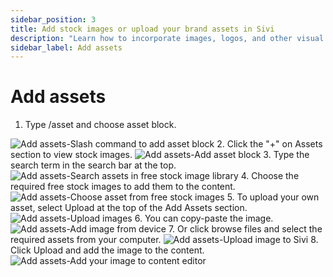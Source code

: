 ```yaml
---
sidebar_position: 3
title: Add stock images or upload your brand assets in Sivi
description: "Learn how to incorporate images, logos, and other visual elements into your content for better design generation."
sidebar_label: Add assets
---
```




# Add assets

1. Type /asset and choose asset block.  
  <img src="/img/working-with-content/add-assets/1_add-assets_slash-command-to-add-asset-block.png" alt="Add assets-Slash command to add asset block" />
2. Click the "+" on Assets section to view stock images.  
  <img src="/img/working-with-content/add-assets/2_add-assets_add-asset-block.png" alt="Add assets-Add asset block" />
3. Type the search term in the search bar at the top.  
  <img src="/img/working-with-content/add-assets/3_add-assets_search-assets-in-free-stock-image-library.png" alt="Add assets-Search assets in free stock image library" />
4. Choose the required free stock images to add them to the content.  
  <img src="/img/working-with-content/add-assets/4_add-assets_choose-asset-from-free-stock-images.png" alt="Add assets-Choose asset from free stock images" />
5. To upload your own asset, select Upload at the top of the Add Assets section.  
  <img src="/img/working-with-content/add-assets/5_add-assets_upload-images.png" alt="Add assets-Upload images" />
6. You can copy-paste the image.  
  <img src="/img/working-with-content/add-assets/6_add-assets_add-image-from-device.png" alt="Add assets-Add image from device" />
7. Or click browse files and select the required assets from your computer.  
  <img src="/img/working-with-content/add-assets/7_add-assets_upload-image-to-sivi.png" alt="Add assets-Upload image to Sivi" />
8. Click Upload and add the image to the content.  
  <img src="/img/working-with-content/add-assets/8_add-assets_add-your-image-to-content-editor.png" alt="Add assets-Add your image to content editor" />